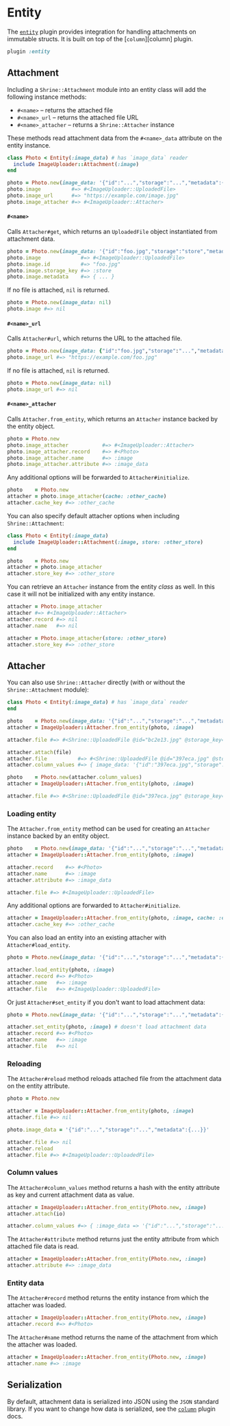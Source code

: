 # Entity

The [`entity`][entity] plugin provides integration for handling attachments on
immutable structs. It is built on top of the [`column`][column] plugin.

```rb
plugin :entity
```

## Attachment

Including a `Shrine::Attachment` module into an entity class will add the
following instance methods:

* `#<name>` – returns the attached file
* `#<name>_url` – returns the attached file URL
* `#<name>_attacher` – returns a `Shrine::Attacher` instance

These methods read attachment data from the `#<name>_data` attribute on the
entity instance.

```rb
class Photo < Entity(:image_data) # has `image_data` reader
  include ImageUploader::Attachment(:image)
end
```
```rb
photo = Photo.new(image_data: '{"id":"...","storage":"...","metadata":{...}}')
photo.image          #=> #<ImageUploader::UploadedFile>
photo.image_url      #=> "https://example.com/image.jpg"
photo.image_attacher #=> #<ImageUploader::Attacher>
```

#### `#<name>`

Calls `Attacher#get`, which returns an `UploadedFile` object instantiated from
attachment data.

```rb
photo = Photo.new(image_data: '{"id":"foo.jpg","storage":"store","metadata":{...}}')
photo.image             #=> #<ImageUploader::UploadedFile>
photo.image.id          #=> "foo.jpg"
photo.image.storage_key #=> :store
photo.image.metadata    #=> { ... }
```

If no file is attached, `nil` is returned.

```rb
photo = Photo.new(image_data: nil)
photo.image #=> nil
```

#### `#<name>_url`

Calls `Attacher#url`, which returns the URL to the attached file.

```rb
photo = Photo.new(image_data: {"id":"foo.jpg","storage":"...","metadata":{...}})
photo.image_url #=> "https://example.com/foo.jpg"
```

If no file is attached, `nil` is returned.

```rb
photo = Photo.new(image_data: nil)
photo.image_url #=> nil
```

#### `#<name>_attacher`

Calls `Attacher.from_entity`, which returns an `Attacher` instance backed by
the entity object.

```rb
photo = Photo.new
photo.image_attacher           #=> #<ImageUploader::Attacher>
photo.image_attacher.record    #=> #<Photo>
photo.image_attacher.name      #=> :image
photo.image_attacher.attribute #=> :image_data
```

Any additional options will be forwarded to `Attacher#initialize`.

```rb
photo    = Photo.new
attacher = photo.image_attacher(cache: :other_cache)
attacher.cache_key #=> :other_cache
```

You can also specify default attacher options when including
`Shrine::Attachment`:

```rb
class Photo < Entity(:image_data)
  include ImageUploader::Attachment(:image, store: :other_store)
end
```
```rb
photo    = Photo.new
attacher = photo.image_attacher
attacher.store_key #=> :other_store
```

You can retrieve an `Attacher` instance from the entity *class* as well. In
this case it will not be initialized with any entity instance.

```rb
attacher = Photo.image_attacher
attacher #=> #<ImageUploader::Attacher>
attacher.record #=> nil
attacher.name   #=> nil

attacher = Photo.image_attacher(store: :other_store)
attacher.store_key #=> :other_store
```

## Attacher

You can also use `Shrine::Attacher` directly (with or without the
`Shrine::Attachment` module):

```rb
class Photo < Entity(:image_data) # has `image_data` reader
end
```
```rb
photo    = Photo.new(image_data: '{"id":"...","storage":"...","metadata":{...}}')
attacher = ImageUploader::Attacher.from_entity(photo, :image)

attacher.file #=> #<Shrine::UploadedFile @id="bc2e13.jpg" @storage_key=:store ...>

attacher.attach(file)
attacher.file          #=> #<Shrine::UploadedFile @id="397eca.jpg" @storage_key=:store ...>
attacher.column_values #=> { image_data: '{"id":"397eca.jpg","storage":"store","metadata":{...}}' }

photo    = Photo.new(attacher.column_values)
attacher = ImageUploader::Attacher.from_entity(photo, :image)

attacher.file #=> #<Shrine::UploadedFile @id="397eca.jpg" @storage_key=:store ...>
```

### Loading entity

The `Attacher.from_entity` method can be used for creating an `Attacher`
instance backed by an entity object.

```rb
photo    = Photo.new(image_data: '{"id":"...","storage":"...","metadata":{...}}')
attacher = ImageUploader::Attacher.from_entity(photo, :image)

attacher.record    #=> #<Photo>
attacher.name      #=> :image
attacher.attribute #=> :image_data

attacher.file #=> #<ImageUploader::UploadedFile>
```

Any additional options are forwarded to `Attacher#initialize`.

```rb
attacher = ImageUploader::Attacher.from_entity(photo, :image, cache: :other_cache)
attacher.cache_key #=> :other_cache
```

You can also load an entity into an existing attacher with
`Attacher#load_entity`.

```rb
photo = Photo.new(image_data: '{"id":"...","storage":"...","metadata":{...}}')

attacher.load_entity(photo, :image)
attacher.record #=> #<Photo>
attacher.name   #=> :image
attacher.file   #=> #<ImageUploader::UploadedFile>
```

Or just `Attacher#set_entity` if you don't want to load attachment data:

```rb
photo = Photo.new(image_data: '{"id":"...","storage":"...","metadata":{...}}')

attacher.set_entity(photo, :image) # doesn't load attachment data
attacher.record #=> #<Photo>
attacher.name   #=> :image
attacher.file   #=> nil
```

### Reloading

The `Attacher#reload` method reloads attached file from the attachment data on
the entity attribute.

```rb
photo = Photo.new

attacher = ImageUploader::Attacher.from_entity(photo, :image)
attacher.file #=> nil

photo.image_data = '{"id":"...","storage":"...","metadata":{...}}'

attacher.file #=> nil
attacher.reload
attacher.file #=> #<ImageUploader::UploadedFile>
```

### Column values

The `Attacher#column_values` method returns a hash with the entity attribute as
key and current attachment data as value.

```rb
attacher = ImageUploader::Attacher.from_entity(Photo.new, :image)
attacher.attach(io)

attacher.column_values #=> { :image_data => '{"id":"...","storage":"...","metadata":{...}}' }
```

The `Attacher#attribute` method returns just the entity attribute from which
attached file data is read.

```rb
attacher = ImageUploader::Attacher.from_entity(Photo.new, :image)
attacher.attribute #=> :image_data
```

### Entity data

The `Attacher#record` method returns the entity instance from which the
attacher was loaded.

```rb
attacher = ImageUploader::Attacher.from_entity(Photo.new, :image)
attacher.record #=> #<Photo>
```

The `Attacher#name` method returns the name of the attachment from which the
attacher was loaded.

```rb
attacher = ImageUploader::Attacher.from_entity(Photo.new, :image)
attacher.name #=> :image
```

## Serialization

By default, attachment data is serialized into JSON using the `JSON` standard
library. If you want to change how data is serialized, see the
[`column`][column serializer] plugin docs.

[entity]: /lib/shrine/plugins/entity.rb
[column serializer]: /doc/plugins/column.md#serializer
